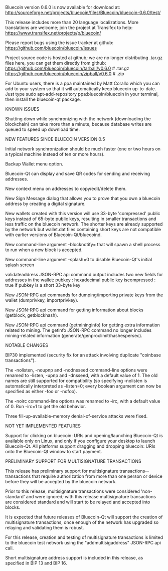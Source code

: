 Bluecoin version 0.6.0 is now available for download at:
http://sourceforge.net/projects/bluecoin/files/Bluecoin/bluecoin-0.6.0/test/

This release includes more than 20 language localizations.
More translations are welcome; join the
project at Transifex to help:
https://www.transifex.net/projects/p/bluecoin/

Please report bugs using the issue tracker at github:
https://github.com/bluecoin/bluecoin/issues

Project source code is hosted at github; we are no longer
distributing .tar.gz files here, you can get them
directly from github:
https://github.com/bluecoin/bluecoin/tarball/v0.6.0  # .tar.gz
https://github.com/bluecoin/bluecoin/zipball/v0.6.0  # .zip

For Ubuntu users, there is a ppa maintained by Matt Corallo which
you can add to your system so that it will automatically keep
bluecoin up-to-date.  Just type
sudo apt-add-repository ppa:bluecoin/bluecoin
in your terminal, then install the bluecoin-qt package.


KNOWN ISSUES

Shutting down while synchronizing with the network
(downloading the blockchain) can take more than a minute,
because database writes are queued to speed up download
time.


NEW FEATURES SINCE BLUECOIN VERSION 0.5

Initial network synchronization should be much faster
(one or two hours on a typical machine instead of ten or more
hours).

Backup Wallet menu option.

Bluecoin-Qt can display and save QR codes for sending
and receiving addresses.

New context menu on addresses to copy/edit/delete them.

New Sign Message dialog that allows you to prove that you
own a bluecoin address by creating a digital
signature.

New wallets created with this version will
use 33-byte 'compressed' public keys instead of
65-byte public keys, resulting in smaller
transactions and less traffic on the bluecoin
network. The shorter keys are already supported
by the network but wallet.dat files containing
short keys are not compatible with earlier
versions of Bluecoin-Qt/bluecoind.

New command-line argument -blocknotify=<command>
that will spawn a shell process to run <command> 
when a new block is accepted.

New command-line argument -splash=0 to disable
Bluecoin-Qt's initial splash screen

validateaddress JSON-RPC api command output includes
two new fields for addresses in the wallet:
pubkey : hexadecimal public key
iscompressed : true if pubkey is a short 33-byte key

New JSON-RPC api commands for dumping/importing
private keys from the wallet (dumprivkey, importprivkey).

New JSON-RPC api command for getting information about
blocks (getblock, getblockhash).

New JSON-RPC api command (getmininginfo) for getting
extra information related to mining. The getinfo
JSON-RPC command no longer includes mining-related
information (generate/genproclimit/hashespersec).



NOTABLE CHANGES

BIP30 implemented (security fix for an attack involving
duplicate "coinbase transactions").

The -nolisten, -noupnp and -nodnsseed command-line
options were renamed to -listen, -upnp and -dnsseed,
with a default value of 1. The old names are still
supported for compatibility (so specifying -nolisten
is automatically interpreted as -listen=0; every
boolean argument can now be specified as either
-foo or -nofoo).

The -noirc command-line options was renamed to
-irc, with a default value of 0. Run -irc=1 to
get the old behavior.

Three fill-up-available-memory denial-of-service
attacks were fixed.


NOT YET IMPLEMENTED FEATURES

Support for clicking on bluecoin: URIs and
opening/launching Bluecoin-Qt is available only on Linux,
and only if you configure your desktop to launch
Bluecoin-Qt. All platforms support dragging and dropping
bluecoin: URIs onto the Bluecoin-Qt window to start
payment.


PRELIMINARY SUPPORT FOR MULTISIGNATURE TRANSACTIONS

This release has preliminary support for multisignature
transactions-- transactions that require authorization
from more than one person or device before they
will be accepted by the bluecoin network.

Prior to this release, multisignature transactions
were considered 'non-standard' and were ignored;
with this release multisignature transactions are
considered standard and will start to be relayed
and accepted into blocks.

It is expected that future releases of Bluecoin-Qt
will support the creation of multisignature transactions,
once enough of the network has upgraded so relaying
and validating them is robust.

For this release, creation and testing of multisignature
transactions is limited to the bluecoin test network using
the "addmultisigaddress" JSON-RPC api call.

Short multisignature address support is included in this
release, as specified in BIP 13 and BIP 16.
